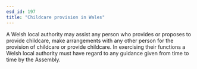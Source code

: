 ```yaml
---
esd_id: 197
title: "Childcare provision in Wales"
---
```


A Welsh local authority may assist any person who provides or proposes to provide childcare, make arrangements with any other person for the provision of childcare or provide childcare.  In exercising their functions a Welsh local authority must have regard to any guidance given from time to time by the Assembly.

